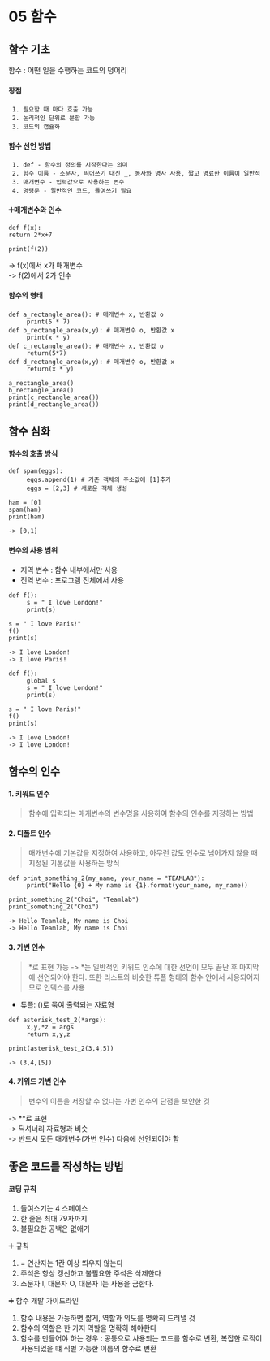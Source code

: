# 05 함수

## 함수 기초
함수 : 어떤 일을 수행하는 코드의 덩어리

#### 장점 

     1. 필요할 때 마다 호출 가능
     2. 논리적인 단위로 분할 가능
     3. 코드의 캡슐화

#### 함수 선언 방법

     1. def - 함수의 정의를 시작한다는 의미
     2. 함수 이름 - 소문자, 띄어쓰기 대신 _, 동사와 명사 사용, 짧고 명료한 이름이 일반적
     3. 매개변수 - 입력값으로 사용하는 변수
     4. 명령문 - 일반적인 코드, 들여쓰기 필요

#### ➕매개변수와 인수 
``` 
def f(x):
return 2*x+7

print(f(2))
```
-> f(x)에서 x가 매개변수
<br>
-> f(2)에서 2가 인수

#### 함수의 형태
```
def a_rectangle_area(): # 매개변수 x, 반환값 o
     print(5 * 7)
def b_rectangle_area(x,y): # 매개변수 o, 반환값 x
     print(x * y)
def c_rectangle_area(): # 매개변수 x, 반환값 o
     return(5*7)
def d_rectangle_area(x,y): # 매개변수 o, 반환값 x
     return(x * y)

a_rectangle_area()
b_rectangle_area()
print(c_rectangle_area())
print(d_rectangle_area())
```

## 함수 심화
#### 함수의 호출 방식
``` 
def spam(eggs):
     eggs.append(1) # 기존 객체의 주소값에 [1]추가
     eggs = [2,3] # 새로운 객체 생성

ham = [0] 
spam(ham)
print(ham)

-> [0,1]
```

#### 변수의 사용 범위
* 지역 변수 : 함수 내부에서만 사용
* 전역 변수 : 프로그램 전체에서 사용

```
def f():
     s = " I love London!"
     print(s)

s = " I love Paris!"
f()
print(s)

-> I love London!
-> I love Paris!
```
```
def f(): 
     global s
     s = " I love London!"
     print(s)

s = " I love Paris!"
f()
print(s)

-> I love London!
-> I love London!
```

## 함수의 인수
#### 1. 키워드 인수 
> 함수에 입력되는 매개변수의 변수명을 사용하여 함수의 인수를 지정하는 방법

#### 2. 디폴트 인수 
> 매개변수에 기본값을 지정하여 사용하고, 아무런 값도 인수로 넘어가지 않을 때 지정된 기본값을 사용하는 방식
```
def print_something_2(my_name, your_name = "TEAMLAB"):
     print("Hello {0} + My name is {1}.format(your_name, my_name))

print_something_2("Choi", "Teamlab")
print_something_2("Choi")

-> Hello Teamlab, My name is Choi
-> Hello Teamlab, My name is Choi
```
#### 3. 가변 인수
> *로 표현 가능
-> *는 일반적인 키워드 인수에 대한 선언이 모두 끝난 후 마지막에 선언되어야 한다. 또한 리스트와 비슷한 튜플 형태의 함수 안에서 사용되어지므로 인덱스를 사용

+ 튜플: ()로 묶여 출력되는 자료형
```
def asterisk_test_2(*args):
     x,y,*z = args
     return x,y,z

print(asterisk_test_2(3,4,5))

-> (3,4,[5])
```
#### 4. 키워드 가변 인수
> 변수의 이름을 저장할 수 없다는 가변 인수의 단점을 보안한 것


-> **로 표현
<br>
-> 딕셔너리 자료형과 비슷 
<br>
-> 반드시 모든 매개변수(가변 인수) 다음에 선언되어야 함

## 좋은 코드를 작성하는 방법
#### 코딩 규칙 
1. 들여스기는 4 스페이스
2. 한 줄은 최대 79자까지
3. 불필요한 공백은 없애기

➕ 규칙
1. = 연산자는 1칸 이상 띄우지 않는다
2. 주석은 항상 갱신하고 불필요한 주석은 삭제한다
3. 소문자 l, 대문자 O, 대문자 I는 사용을 금한다.

➕ 함수 개발 가이드라인
1. 함수 내용은 가능하면 짧게, 역할과 의도를 명확히 드러낼 것
2. 함수의 역할은 한 가지 역할을 명확히 해야한다
3. 함수를 만들어야 하는 경우 : 공통으로 사용되는 코드를 함수로 변환, 복잡한 로직이 사용되었을 떄 식별 가능한 이름의 함수로 변환